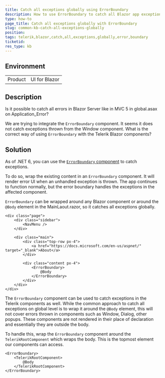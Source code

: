```yaml
---
title: Catch all exceptions globally using ErrorBoundary
description: How to use ErrorBoundary to catch all Blazor app exceptions globally?
type: how-to
page_title: Catch all exceptions globally with ErrorBoundary
slug: common-kb-catch-all-exceptions-globally
position: 
tags: telerik,blazor,catch,all,exceptions,globally,error,boundary
ticketid: 
res_type: kb
---
```


## Environment
<table>
	<tbody>
		<tr>
			<td>Product</td>
			<td>UI for Blazor</td>
		</tr>
	</tbody>
</table>


## Description

Is it possible to catch all errors in Blazor Server like in MVC 5 in global.asax on Application_Error?

We are trying to integrate the `ErrorBoundary` component. It seems it does not catch exceptions thrown from the Window component. What is the correct way of using `ErrorBoundary` with the Telerik Blazor components?

## Solution

As of .NET 6, you can use the [`ErrorBoundary` component](https://docs.microsoft.com/en-us/aspnet/core/blazor/fundamentals/handle-errors?view=aspnetcore-6.0#error-boundaries) to catch exceptions.

To do so, wrap the existing content in an `ErrorBoundary` component. It will render error UI when an unhandled exception is thrown. The app continues to function normally, but the error boundary handles the exceptions in the affected component.

`ErrorBoundary` can be wrapped around any Blazor component or around the `@Body` element in the MainLaout.razor, so it catches all exceptions globally.

````CSHTML
<div class="page">
    <div class="sidebar">
        <NavMenu />
    </div>

    <div class="main">
        <div class="top-row px-4">
            <a href="https://docs.microsoft.com/en-us/aspnet/" target="_blank">About</a>
        </div>

        <div class="content px-4">
            <ErrorBoundary>
                @Body
            </ErrorBoundary>
        </div>
    </div>
</div>
````

The `ErrorBoundary` component can be used to catch exceptions in the Telerik components as well. While the common approach to catch all exceptions on global level is to wrap it around the `@Body` element, this will not cover errors thrown in components such as Window, Dialog, other popups. These components are not rendered in their place of declaration and essentially they are outside the body.

To handle this, wrap the `ErrorBoundary` component around the `TelerikRootComponent` which wraps the body. This is the topmost element our components can access.

````CSHTML
<ErrorBoundary>
    <TelerikRootComponent>
        @Body
    </TelerikRootComponent>
</ErrorBoundary>
````